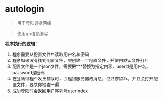 # autologin

> 用于登陆迅捷网络

> 使用go语言编写

**程序执行的逻辑：**
1. 程序需要从配置文件中读取用户名和密码
2. 程序如果没有找到配置文件，会创建一个配置文件，并使用默认文件打开
3. 配置文件是一个json文件，需要把\*\*\*替换为指定内容，userId是用户名，password是密码
4. 在登陆过程中发生错误时，会返回服务器的消息，但只停留2s。并且会打开配置文件，要求你检查一遍
5. 成功登陆时会返回用户序列号userIndex

